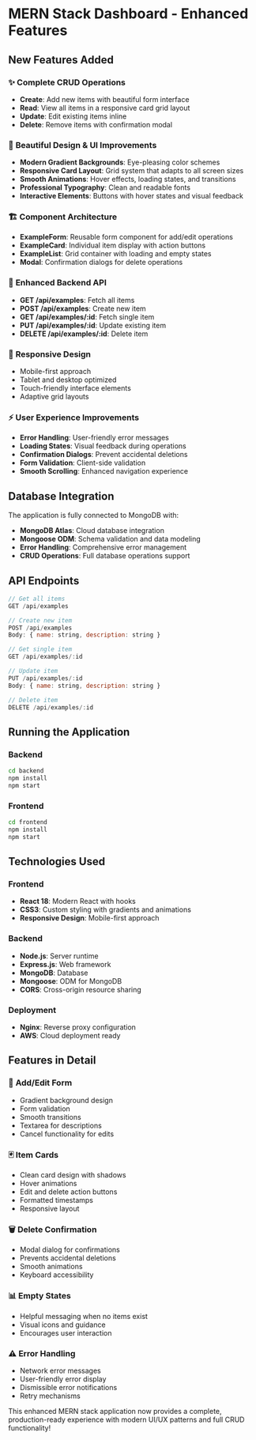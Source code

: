 # MERN Stack Dashboard - Enhanced Features

## New Features Added

### ✨ **Complete CRUD Operations**

- **Create**: Add new items with beautiful form interface
- **Read**: View all items in a responsive card grid layout
- **Update**: Edit existing items inline
- **Delete**: Remove items with confirmation modal

### 🎨 **Beautiful Design & UI Improvements**

- **Modern Gradient Backgrounds**: Eye-pleasing color schemes
- **Responsive Card Layout**: Grid system that adapts to all screen sizes
- **Smooth Animations**: Hover effects, loading states, and transitions
- **Professional Typography**: Clean and readable fonts
- **Interactive Elements**: Buttons with hover states and visual feedback

### 🏗️ **Component Architecture**

- **ExampleForm**: Reusable form component for add/edit operations
- **ExampleCard**: Individual item display with action buttons
- **ExampleList**: Grid container with loading and empty states
- **Modal**: Confirmation dialogs for delete operations

### 🔧 **Enhanced Backend API**

- **GET /api/examples**: Fetch all items
- **POST /api/examples**: Create new item
- **GET /api/examples/:id**: Fetch single item
- **PUT /api/examples/:id**: Update existing item
- **DELETE /api/examples/:id**: Delete item

### 📱 **Responsive Design**

- Mobile-first approach
- Tablet and desktop optimized
- Touch-friendly interface elements
- Adaptive grid layouts

### ⚡ **User Experience Improvements**

- **Error Handling**: User-friendly error messages
- **Loading States**: Visual feedback during operations
- **Confirmation Dialogs**: Prevent accidental deletions
- **Form Validation**: Client-side validation
- **Smooth Scrolling**: Enhanced navigation experience

## Database Integration

The application is fully connected to MongoDB with:

- **MongoDB Atlas**: Cloud database integration
- **Mongoose ODM**: Schema validation and data modeling
- **Error Handling**: Comprehensive error management
- **CRUD Operations**: Full database operations support

## API Endpoints

```javascript
// Get all items
GET /api/examples

// Create new item
POST /api/examples
Body: { name: string, description: string }

// Get single item
GET /api/examples/:id

// Update item
PUT /api/examples/:id
Body: { name: string, description: string }

// Delete item
DELETE /api/examples/:id
```

## Running the Application

### Backend

```bash
cd backend
npm install
npm start
```

### Frontend

```bash
cd frontend
npm install
npm start
```

## Technologies Used

### Frontend

- **React 18**: Modern React with hooks
- **CSS3**: Custom styling with gradients and animations
- **Responsive Design**: Mobile-first approach

### Backend

- **Node.js**: Server runtime
- **Express.js**: Web framework
- **MongoDB**: Database
- **Mongoose**: ODM for MongoDB
- **CORS**: Cross-origin resource sharing

### Deployment

- **Nginx**: Reverse proxy configuration
- **AWS**: Cloud deployment ready

## Features in Detail

### 🎯 **Add/Edit Form**

- Gradient background design
- Form validation
- Smooth transitions
- Textarea for descriptions
- Cancel functionality for edits

### 🃏 **Item Cards**

- Clean card design with shadows
- Hover animations
- Edit and delete action buttons
- Formatted timestamps
- Responsive layout

### 🗑️ **Delete Confirmation**

- Modal dialog for confirmations
- Prevents accidental deletions
- Smooth animations
- Keyboard accessibility

### 📊 **Empty States**

- Helpful messaging when no items exist
- Visual icons and guidance
- Encourages user interaction

### ⚠️ **Error Handling**

- Network error messages
- User-friendly error display
- Dismissible error notifications
- Retry mechanisms

This enhanced MERN stack application now provides a complete, production-ready experience with modern UI/UX patterns and full CRUD functionality!
